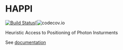 HAPPI 
=====
[![Build Status](https://travis-ci.org/slaclab/happi.svg)](https://travis-ci.org/slaclab/happi)[![codecov.io](https://codecov.io/github/codecov/codecov-node/coverage.svg)

Heuristic Access to Positioning of Photon Insturments

See [documentation](https://pswww.slac.stanford.edu/swdoc/releases/happi/current)
